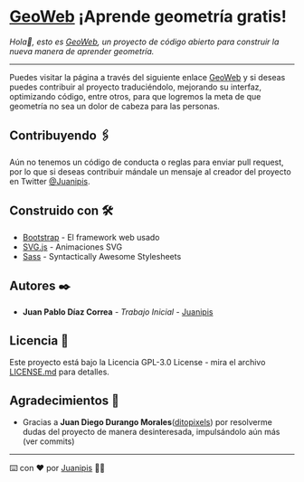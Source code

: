 # [GeoWeb](https://juanipis.github.io/GeoWeb/)  ¡Aprende geometría gratis!

_Hola👋, esto es [GeoWeb](https://juanipis.github.io/GeoWeb/), un proyecto de código abierto para construir la nueva manera de aprender geometría._

---

Puedes visitar la página a través del siguiente enlace [GeoWeb](https://juanipis.github.io/GeoWeb/) y si deseas puedes contribuir al proyecto traduciéndolo, mejorando su interfaz, optimizando código, entre otros, para que logremos la meta de que geometría no sea un dolor de cabeza para las personas.

## Contribuyendo 🖇️

Aún no tenemos un código de conducta o reglas para enviar pull request, por lo que si deseas contribuir mándale un mensaje al creador del proyecto en Twitter [@Juanipis](https://twitter.com/Juanipis).

## Construido con 🛠️

* [Bootstrap](https://getbootstrap.com/) - El framework web usado
* [SVG.js](https://maven.apache.org/) - Animaciones SVG
* [Sass](https://sass-lang.com/) - Syntactically Awesome Stylesheets

## Autores ✒️

* **Juan Pablo Díaz Correa** - *Trabajo Inicial* - [Juanipis](https://github.com/juanipis)

## Licencia 📄

Este proyecto está bajo la Licencia GPL-3.0 License - mira el archivo [LICENSE.md](LICENSE.md) para detalles.

## Agradecimientos 🤝

* Gracias a **Juan Diego Durango Morales**([ditopixels](https://github.com/ditopixels)) por resolverme dudas del proyecto de manera desinteresada, impulsándolo aún más (ver commits)

---
⌨️ con ❤️ por [Juanipis](https://github.com/Juanipis) 🐱‍👤
